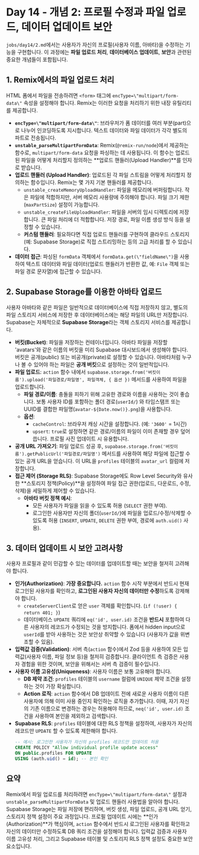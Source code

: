 # Day 14 - 개념 2: 프로필 수정과 파일 업로드, 데이터 업데이트 보안

`jobs/day14/2.md`에서는 사용자가 자신의 프로필(사용자 이름, 아바타)을 수정하는 기능을 구현합니다. 이 과정에는 **파일 업로드 처리**, **데이터베이스 업데이트**, **보안**과 관련된 중요한 개념들이 포함됩니다.

## 1. Remix에서의 파일 업로드 처리

HTML 폼에서 파일을 전송하려면 `<form>` 태그에 `encType=\"multipart/form-data\"` 속성을 설정해야 합니다. Remix는 이러한 요청을 처리하기 위한 내장 유틸리티를 제공합니다.

*   **`encType=\"multipart/form-data\"`**: 브라우저가 폼 데이터를 여러 부분(part)으로 나누어 인코딩하도록 지시합니다. 텍스트 데이터와 파일 데이터가 각각 별도의 파트로 전송됩니다.
*   **`unstable_parseMultipartFormData`**: Remix(`@remix-run/node`)에서 제공하는 함수로, `multipart/form-data` 요청을 파싱하는 데 사용됩니다. 이 함수는 업로드된 파일을 어떻게 처리할지 정의하는 **업로드 핸들러(Upload Handler)**를 인자로 받습니다.
*   **업로드 핸들러 (Upload Handler)**: 업로드된 각 파일 스트림을 어떻게 처리할지 정의하는 함수입니다. Remix는 몇 가지 기본 핸들러를 제공합니다.
    *   `unstable_createMemoryUploadHandler`: 파일을 메모리에 버퍼링합니다. 작은 파일에 적합하지만, 서버 메모리 사용량에 주의해야 합니다. 파일 크기 제한(`maxPartSize`) 설정이 가능합니다.
    *   `unstable_createFileUploadHandler`: 파일을 서버의 임시 디렉토리에 저장합니다. 큰 파일 처리에 더 적합합니다. 저장 경로, 파일 이름 생성 방식 등을 설정할 수 있습니다.
    *   **커스텀 핸들러**: 필요하다면 직접 업로드 핸들러를 구현하여 클라우드 스토리지(예: Supabase Storage)로 직접 스트리밍하는 등의 고급 처리를 할 수 있습니다.
*   **데이터 접근**: 파싱된 `formData` 객체에서 `formData.get(\"fieldName\")`을 사용하여 텍스트 데이터와 파일 데이터(업로드 핸들러가 반환한 값, 예: `File` 객체 또는 파일 경로 문자열)에 접근할 수 있습니다.

## 2. Supabase Storage를 이용한 아바타 업로드

사용자 아바타와 같은 파일은 일반적으로 데이터베이스에 직접 저장하지 않고, 별도의 파일 스토리지 서비스에 저장한 후 데이터베이스에는 해당 파일의 URL만 저장합니다. Supabase는 자체적으로 **Supabase Storage**라는 객체 스토리지 서비스를 제공합니다.

*   **버킷(Bucket)**: 파일을 저장하는 컨테이너입니다. 아바타 파일을 저장할 'avatars'와 같은 이름의 버킷을 미리 Supabase 대시보드에서 생성해야 합니다. 버킷은 공개(public) 또는 비공개(private)로 설정할 수 있습니다. 아바타처럼 누구나 볼 수 있어야 하는 파일은 **공개 버킷**으로 설정하는 것이 일반적입니다.
*   **파일 업로드**: `action` 함수 내에서 `supabase.storage.from('버킷이름').upload('파일경로/파일명', 파일객체, { 옵션 })` 메서드를 사용하여 파일을 업로드합니다.
    *   **파일 경로/이름**: 충돌을 피하기 위해 고유한 경로와 이름을 사용하는 것이 좋습니다. 보통 사용자 ID를 포함하는 폴더 경로(`userId/`) 와 타임스탬프 또는 UUID를 결합한 파일명(`avatar-${Date.now()}.png`)을 사용합니다.
    *   **옵션**:
        *   `cacheControl`: 브라우저 캐싱 시간을 설정합니다. (예: `'3600'` = 1시간)
        *   `upsert`: `true`로 설정하면 같은 경로/이름의 파일이 이미 존재할 경우 덮어씁니다. 프로필 사진 업데이트 시 유용합니다.
*   **공개 URL 가져오기**: 파일 업로드 성공 후, `supabase.storage.from('버킷이름').getPublicUrl('파일경로/파일명')` 메서드를 사용하여 해당 파일에 접근할 수 있는 공개 URL을 얻습니다. 이 URL을 `profiles` 테이블의 `avatar_url` 컬럼에 저장합니다.
*   **접근 제어 (Storage RLS)**: Supabase Storage에도 Row Level Security와 유사한 **스토리지 정책(Policy)**을 설정하여 파일 접근 권한(업로드, 다운로드, 수정, 삭제)을 세밀하게 제어할 수 있습니다.
    *   **아바타 버킷 정책 예시**:
        *   모든 사용자가 파일을 읽을 수 있도록 허용 (`SELECT` 권한 부여).
        *   로그인한 사용자만 자신의 폴더(`userId/`)에 파일을 업로드/수정/삭제할 수 있도록 허용 (`INSERT`, `UPDATE`, `DELETE` 권한 부여, 경로에 `auth.uid()` 사용).

## 3. 데이터 업데이트 시 보안 고려사항

사용자 프로필과 같이 민감할 수 있는 데이터를 업데이트할 때는 보안을 철저히 고려해야 합니다.

*   **인가(Authorization)**: **가장 중요합니다.** `action` 함수 시작 부분에서 반드시 현재 로그인된 사용자를 확인하고, **로그인된 사용자 자신의 데이터만 수정**하도록 강제해야 합니다.
    *   `createServerClient`로 얻은 `user` 객체를 확인합니다. (`if (!user) { return 401; }`)
    *   데이터베이스 `UPDATE` 쿼리에 `eq('id', user.id)` 조건을 **반드시** 포함하여 다른 사용자의 레코드가 수정되는 것을 방지합니다. 폼에서 hidden input으로 `userId`를 받아 사용하는 것은 보안상 취약할 수 있습니다 (사용자가 값을 위변조할 수 있음).
*   **입력값 검증(Validation)**: 서버 측(`action` 함수)에서 Zod 등을 사용하여 모든 입력값(사용자 이름, 파일 정보 등)을 철저히 검증합니다. 클라이언트 측 검증은 사용자 경험을 위한 것이며, 보안을 위해서는 서버 측 검증이 필수입니다.
*   **사용자 이름 고유성(Uniqueness)**: 사용자 이름은 보통 고유해야 합니다.
    *   **DB 제약 조건**: `profiles` 테이블의 `username` 컬럼에 `UNIQUE` 제약 조건을 설정하는 것이 가장 확실합니다.
    *   **Action 로직**: `action` 함수에서 DB 업데이트 전에 새로운 사용자 이름이 다른 사용자에 의해 이미 사용 중인지 확인하는 로직을 추가합니다. 이때, 자기 자신의 기존 이름으로 변경하는 경우는 허용해야 하므로, `neq('id', user.id)` 조건을 사용하여 본인을 제외하고 검색합니다.
*   **Supabase RLS**: `profiles` 테이블에 대한 RLS 정책을 설정하여, 사용자가 자신의 레코드만 `UPDATE` 할 수 있도록 제한해야 합니다.
    ```sql
    -- 예시: 로그인한 사용자가 자신의 profiles 레코드만 업데이트 허용
    CREATE POLICY "Allow individual profile update access"
    ON public.profiles FOR UPDATE
    USING (auth.uid() = id); -- 본인 확인
    ```

## 요약

Remix에서 파일 업로드를 처리하려면 `encType=\"multipart/form-data\"` 설정과 `unstable_parseMultipartFormData` 및 업로드 핸들러 사용법을 알아야 합니다. Supabase Storage는 파일 저장에 편리하며, 버킷 생성, 파일 업로드, 공개 URL 얻기, 스토리지 정책 설정이 주요 과정입니다. 프로필 업데이트 시에는 **인가(Authorization)**가 핵심이며, `action` 함수에서 반드시 로그인된 사용자를 확인하고 자신의 데이터만 수정하도록 DB 쿼리 조건을 설정해야 합니다. 입력값 검증과 사용자 이름 고유성 처리, 그리고 Supabase 테이블 및 스토리지 RLS 정책 설정도 중요한 보안 요소입니다. 